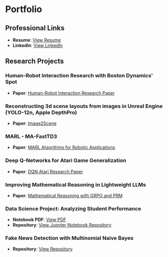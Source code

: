 # Portfolio
##  Professional Links
- **Resume**: [View Resume](https://drive.google.com/file/d/1xyKIhIEx4ueZptKwCxuRs7azgrdKCn1X/view?usp=sharing)
- **LinkedIn**: [View LinkedIn](https://www.linkedin.com/in/ali-ellahib/)

## Research Projects

### Human-Robot Interaction Research with Boston Dynamics' Spot
- **Paper**: [Human-Robot Interaction Research Paper](https://drive.google.com/file/d/1UmbrKv_NXaUHa3gQXzFt2arnuIBOxefN/view?usp=sharing)
  
### Reconstructing 3d scene layouts from images in Unreal Engine (YOLO-12n, Apple DepthPro)
- **Paper**: [Image2Scene](https://drive.google.com/file/d/1MMLQjwp3naxDhMaavVaC1QlG5XDWFiU0/view?usp=sharing)

### MARL - MA-FastTD3
- **Paper**: [MARL Algorithms for Robotic Applications](https://drive.google.com/file/d/16R5PdIQM3UBNAwfUkhYbaT771ibpYGjs/view?usp=sharing)

### Deep Q-Networks for Atari Game Generalization
- **Paper**: [DQN Atari Research Paper](https://drive.google.com/file/d/13RY2JSnTtEzvIQZywAyTbB_IsAvzvdgi/view?usp=sharing)

### Improving Mathematical Reasoning in Lightweight LLMs
- **Paper**: [Mathematical Reasoning with GRPO and PRM](https://drive.google.com/file/d/1BNLwLUleU6exgDmBWiZvAfIavF-X-e9D/view?usp=sharing)

### Data Science Project: Analyzing Student Performance
- **Notebook PDF**: [View PDF](https://drive.google.com/file/d/1XlOTHJ1t49XycphykcJ0DYYXSgMbhgNX/view?usp=sharing)
- **Repository**: [View Jupyter Notebook Repository](https://github.com/theolivecode/Student_Performance_Analysis/tree/main)

### Fake News Detection with Multinomial Naive Bayes
- **Repository**: [View Repository](https://github.com/KyleL1015/CSE150AMilestone2)
